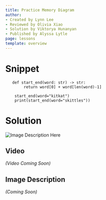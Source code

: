 ```yaml
---
title: Practice Memory Diagram
author:
- Created by Lynn Lee
- Reviewed by Olivia Xiao
- Solution by Viktorya Hunanyan
- Published by Alyssa Lytle
page: lessons
template: overview
---
```


# Snippet

<pre>
<code class="python">   def start_end(word: str) -> str:
        return word[0] + word[len(word)-1]

    start_end(word="kitkat")
    print(start_end(word="skittles"))
</code></pre>

# Solution

<img class="img-fluid" src="/static/practice-mem-diagrams/start-end.jpg" alt="Image Description Here"  />

## Video
*(Video Coming Soon)*

## Image Description
*(Coming Soon)*
